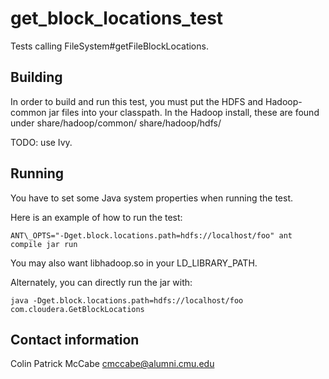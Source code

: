 get\_block\_locations\_test
======================
Tests calling FileSystem#getFileBlockLocations.

Building
-------------------------------------------------------------
In order to build and run this test, you must put the HDFS and Hadoop-common
jar files into your classpath.  In the Hadoop install, these are found under
share/hadoop/common/ share/hadoop/hdfs/

TODO: use Ivy.

Running
-------------------------------------------------------------
You have to set some Java system properties when running the test.

Here is an example of how to run the test:

    ANT\_OPTS="-Dget.block.locations.path=hdfs://localhost/foo" ant compile jar run

You may also want libhadoop.so in your LD\_LIBRARY\_PATH.

Alternately, you can directly run the jar with:

    java -Dget.block.locations.path=hdfs://localhost/foo com.cloudera.GetBlockLocations

Contact information
-------------------------------------------------------------
Colin Patrick McCabe <cmccabe@alumni.cmu.edu>
